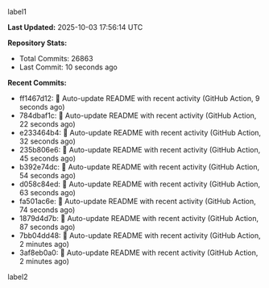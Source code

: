 
label1 
<!-- ACTIVITY_START -->
**Last Updated:** 2025-10-03 17:56:14 UTC

**Repository Stats:**
- Total Commits: 26863
- Last Commit: 10 seconds ago

**Recent Commits:**
- ff1467d12: 🤖 Auto-update README with recent activity (GitHub Action, 9 seconds ago)
- 784dbaf1c: 🤖 Auto-update README with recent activity (GitHub Action, 22 seconds ago)
- e233464b4: 🤖 Auto-update README with recent activity (GitHub Action, 32 seconds ago)
- 235b806e6: 🤖 Auto-update README with recent activity (GitHub Action, 45 seconds ago)
- b392e74dc: 🤖 Auto-update README with recent activity (GitHub Action, 54 seconds ago)
- d058c84ed: 🤖 Auto-update README with recent activity (GitHub Action, 63 seconds ago)
- fa501ac6e: 🤖 Auto-update README with recent activity (GitHub Action, 74 seconds ago)
- 1879d4d7b: 🤖 Auto-update README with recent activity (GitHub Action, 87 seconds ago)
- 7bb04dd48: 🤖 Auto-update README with recent activity (GitHub Action, 2 minutes ago)
- 3af8eb0a0: 🤖 Auto-update README with recent activity (GitHub Action, 2 minutes ago)
<!-- ACTIVITY_END -->

label2
